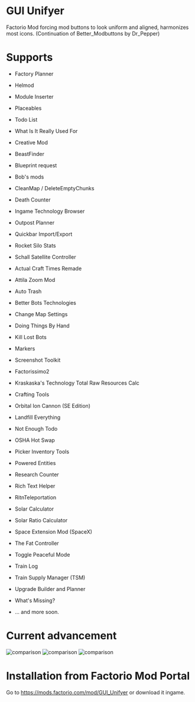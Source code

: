 # GUI Unifyer
Factorio Mod forcing mod buttons to look uniform and aligned, harmonizes most icons.
(Continuation of Better_Modbuttons by Dr_Pepper)

# Supports 
- Factory Planner
- Helmod
- Module Inserter
- Placeables
- Todo List
- What Is It Really Used For
- Creative Mod
- BeastFinder
- Blueprint request
- Bob's mods
- CleanMap / DeleteEmptyChunks
- Death Counter
- Ingame Technology Browser
- Outpost Planner
- Quickbar Import/Export
- Rocket Silo Stats
- Schall Satellite Controller
- Actual Craft Times Remade
- Attila Zoom Mod
- Auto Trash
- Better Bots Technologies
- Change Map Settings
- Doing Things By Hand
- Kill Lost Bots
- Markers
- Screenshot Toolkit
- Factorissimo2
- Kraskaska's Technology Total Raw Resources Calc
- Crafting Tools
- Orbital Ion Cannon (SE Edition)
- Landfill Everything
- Not Enough Todo
- OSHA Hot Swap
- Picker Inventory Tools
- Powered Entities
- Research Counter
- Rich Text Helper
- RitnTeleportation
- Solar Calculator
- Solar Ratio Calculator
- Space Extension Mod (SpaceX)
- The Fat Controller
- Toggle Peaceful Mode
- Train Log
- Train Supply Manager (TSM)
- Upgrade Builder and Planner
- What's Missing?

- ... and more soon.

# Current advancement
![comparison](https://i.imgur.com/LMYaJ1Z.png)
![comparison](https://i.imgur.com/CrUesg0.png)
![comparison](https://i.imgur.com/x4UwmHu.png)

# Installation from Factorio Mod Portal
Go to https://mods.factorio.com/mod/GUI_Unifyer or download it ingame.
